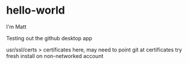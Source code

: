 # hello-world
I'm Matt



Testing out the github desktop app


usr/ssl/certs > certificates here, may need to point git at certificates
try fresh install on non-networked account